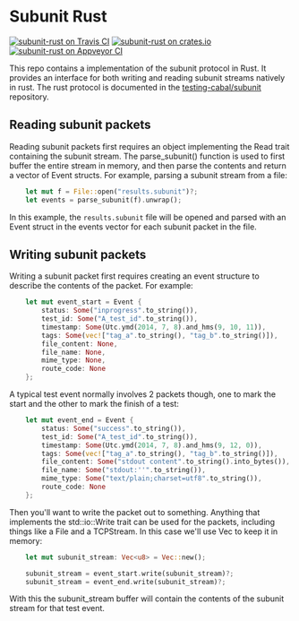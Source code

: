 Subunit Rust
============
[![subunit-rust on Travis CI][travis-image]][travis]
[![subunit-rust on crates.io][cratesio-image]][cratesio]
[![subunit-rust on Appveyor CI][appveyor-image]][appveyor]

[travis-image]: https://travis-ci.org/mtreinish/subunit-rust.svg?branch=master
[travis]: https://travis-ci.org/mtreinish/subunit-rust
[cratesio-image]: https://img.shields.io/crates/v/subunit-rust.svg
[cratesio]: https://crates.io/crates/subunit-rust
[appveyor-image]: https://img.shields.io/appveyor/ci/mtreinish/subunit-rust/master.svg
[appveyor]: https://ci.appveyor.com/project/mtreinish/subunit-rust


This repo contains a implementation of the subunit protocol in Rust. It
provides an interface for both writing and reading subunit streams natively in
rust. The rust protocol is documented in the
[testing-cabal/subunit](https://github.com/testing-cabal/subunit/blob/master/README.rst#version-2)
repository.

## Reading subunit packets

Reading subunit packets first requires an object implementing the Read trait
containing the subunit stream. The parse_subunit() function is used to first
buffer the entire stream in memory, and then parse the contents and return
a vector of Event structs. For example, parsing a subunit stream from a file:
```rust
    let mut f = File::open("results.subunit")?;
    let events = parse_subunit(f).unwrap();
```
In this example, the `results.subunit` file will be opened and parsed with an
Event struct in the events vector for each subunit packet in the file.


## Writing subunit packets

Writing a subunit packet first requires creating an event structure to describe
the contents of the packet. For example:

```rust
    let mut event_start = Event {
        status: Some("inprogress".to_string()),
        test_id: Some("A_test_id".to_string()),
        timestamp: Some(Utc.ymd(2014, 7, 8).and_hms(9, 10, 11)),
        tags: Some(vec!["tag_a".to_string(), "tag_b".to_string()]),
        file_content: None,
        file_name: None,
        mime_type: None,
        route_code: None
    };
```

A typical test event normally involves 2 packets though, one to mark the start
and the other to mark the finish of a test:
```rust
    let mut event_end = Event {
        status: Some("success".to_string()),
        test_id: Some("A_test_id".to_string()),
        timestamp: Some(Utc.ymd(2014, 7, 8).and_hms(9, 12, 0)),
        tags: Some(vec!["tag_a".to_string(), "tag_b".to_string()]),
        file_content: Some("stdout content".to_string().into_bytes()),
        file_name: Some("stdout:''".to_string()),
        mime_type: Some("text/plain;charset=utf8".to_string()),
        route_code: None
    };
```
Then you'll want to write the packet out to something. Anything that implements
the std::io::Write trait can be used for the packets, including things like a
File and a TCPStream. In this case we'll use Vec<u8> to keep it in memory:
```rust
    let mut subunit_stream: Vec<u8> = Vec::new();

    subunit_stream = event_start.write(subunit_stream)?;
    subunit_stream = event_end.write(subunit_stream)?;
```
With this the subunit_stream buffer will contain the contents of the subunit
stream for that test event.

